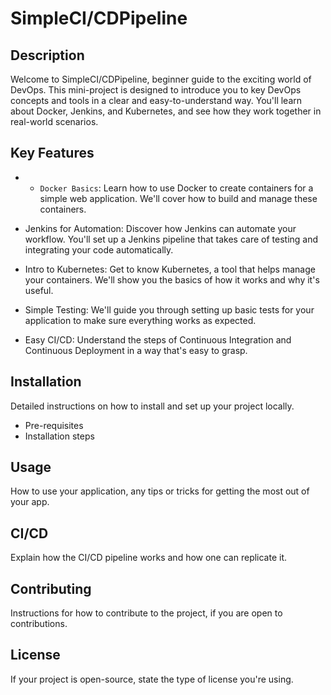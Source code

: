 # SimpleCI/CDPipeline

## Description

Welcome to SimpleCI/CDPipeline, beginner guide to the exciting world of DevOps. This mini-project is designed to introduce you to key DevOps concepts and tools in a clear and easy-to-understand way. You'll learn about Docker, Jenkins, and Kubernetes, and see how they work together in real-world scenarios.

## Key Features
- * `Docker Basics`: Learn how to use Docker to create containers for a simple web application. We'll cover how to build and manage these containers.

- Jenkins for Automation: Discover how Jenkins can automate your workflow. You'll set up a Jenkins pipeline that takes care of testing and integrating your code automatically.

- Intro to Kubernetes: Get to know Kubernetes, a tool that helps manage your containers. We'll show you the basics of how it works and why it's useful.

- Simple Testing: We'll guide you through setting up basic tests for your application to make sure everything works as expected.

- Easy CI/CD: Understand the steps of Continuous Integration and Continuous Deployment in a way that's easy to grasp.

## Installation

Detailed instructions on how to install and set up your project locally.
- Pre-requisites
- Installation steps

## Usage

How to use your application, any tips or tricks for getting the most out of your app.

## CI/CD

Explain how the CI/CD pipeline works and how one can replicate it.

## Contributing

Instructions for how to contribute to the project, if you are open to contributions.

## License

If your project is open-source, state the type of license you're using.
